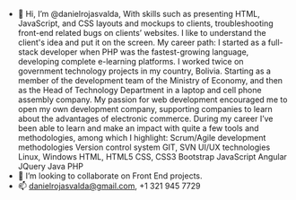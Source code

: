 - 👋 Hi, I’m @danielrojasvalda, 
With skills such as presenting HTML, JavaScript, and CSS layouts and mockups to clients, troubleshooting front-end related bugs on clients’ websites. I like to understand the client's idea and put it on the screen.
My career path: I started as a full-stack developer when PHP was the fastest-growing language, developing complete e-learning platforms. I worked twice on government technology projects in my country, Bolivia. Starting as a member of the development team of the Ministry of Economy, and then as the Head of Technology Department in a laptop and cell phone assembly company.
My passion for web development encouraged me to open my own development company, supporting companies to learn about the advantages of electronic commerce.
During my career I’ve been able to learn and make an impact with quite a few tools and methodologies, among which I highlight:
Scrum/Agile development methodologies 
Version control system GIT, SVN
UI/UX technologies
Linux, Windows
HTML, HTML5
CSS, CSS3
Bootstrap
JavaScript
Angular
JQuery
Java
PHP 
- 💞️ I’m looking to collaborate on Front End projects.
- 📫 danielrojasvalda@gmail.com, +1 321 945 7729

